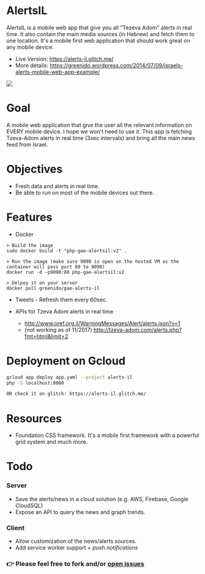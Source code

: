 AlertsIL
========

AlertsIL is a mobile web app that give you all "Tezeva Adom" alerts in real time.
It also contain the main media sources (in Hebrew) and fetch them to one location.
It's a mobile first web application that should work great on any mobile device.

* Live Version: https://alerts-il.glitch.me/
* More details: https://greenido.wordpress.com/2014/07/09/israels-alerts-mobile-web-app-example/

![](http://greenido.files.wordpress.com/2014/07/screenshot-2014-07-09-16-28-35.png?w=247&h=300)

Goal
=========
A mobile web application that give the user all the relevant information on EVERY mobile device.
I hope we won't need to use it. This app is fetching Tzeva-Adom alerts in real time (3sec intervals)
and bring all the main news feed from Israel.

Objectives
==========
* Fresh data and alerts in real time.
* Be able to run on most of the mobile devices out there.

Features
========

* Docker

```
> Build the image
sudo docker build -t "php-gae-alertsil:v2" .

> Run the image (make sure 9090 is open on the hosted VM as the container will pass port 80 to 9090)
docker run -d -p9090:80 php-gae-alertsil:v2

> Delpoy it on your server
docker pull greenido/gae-alerts-il
```

* Tweets - Refresh them every 60sec.

* APIs for Tzeva Adom alerts in real time
  * http://www.oref.org.il/WarningMessages/Alert/alerts.json?v=1
  * (not working as of 11/2017) http://tzeva-adom.com/alerts.php?fmt=html&limit=2

Deployment on Gcloud
====================
```bash
gcloud app deploy app.yaml --project alerts-il
php -S localhost:8000

OR check it on glitch: https://alerts-il.glitch.me/
```


Resources
=========
* Foundation CSS framework.
It's a mobile first framework with a powerful grid system and much more.

Todo
====
### Server
* Save the alerts/news in a cloud solution (e.g. AWS, Firebase, Google CloudSQL)
* Expose an API to query the news and graph trends.

### Client
* Allow customization of the news/alerts sources.
* Add service worker support + *push notifications*

### 👉 Please feel free to fork and/or [open issues](https://github.com/greenido/GAE-AlertsIL/issues)
